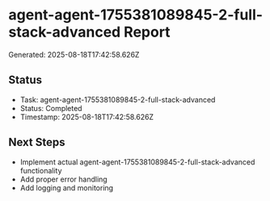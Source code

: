 # agent-agent-1755381089845-2-full-stack-advanced Report

Generated: 2025-08-18T17:42:58.626Z

## Status
- Task: agent-agent-1755381089845-2-full-stack-advanced
- Status: Completed
- Timestamp: 2025-08-18T17:42:58.626Z

## Next Steps
- Implement actual agent-agent-1755381089845-2-full-stack-advanced functionality
- Add proper error handling
- Add logging and monitoring
